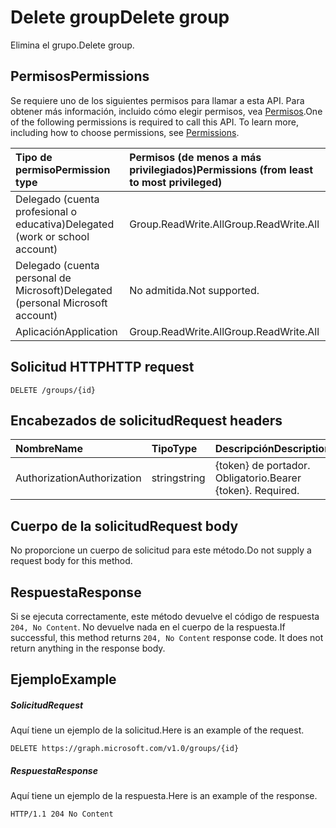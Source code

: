 # <a name="delete-group"></a><span data-ttu-id="7d5e0-101">Delete group</span><span class="sxs-lookup"><span data-stu-id="7d5e0-101">Delete group</span></span>

<span data-ttu-id="7d5e0-102">Elimina el grupo.</span><span class="sxs-lookup"><span data-stu-id="7d5e0-102">Delete group.</span></span>
## <a name="permissions"></a><span data-ttu-id="7d5e0-103">Permisos</span><span class="sxs-lookup"><span data-stu-id="7d5e0-103">Permissions</span></span>
<span data-ttu-id="7d5e0-p101">Se requiere uno de los siguientes permisos para llamar a esta API. Para obtener más información, incluido cómo elegir permisos, vea [Permisos](../../../concepts/permissions_reference.md).</span><span class="sxs-lookup"><span data-stu-id="7d5e0-p101">One of the following permissions is required to call this API. To learn more, including how to choose permissions, see [Permissions](../../../concepts/permissions_reference.md).</span></span>

|<span data-ttu-id="7d5e0-106">Tipo de permiso</span><span class="sxs-lookup"><span data-stu-id="7d5e0-106">Permission type</span></span>      | <span data-ttu-id="7d5e0-107">Permisos (de menos a más privilegiados)</span><span class="sxs-lookup"><span data-stu-id="7d5e0-107">Permissions (from least to most privileged)</span></span>              |
|:--------------------|:---------------------------------------------------------|
|<span data-ttu-id="7d5e0-108">Delegado (cuenta profesional o educativa)</span><span class="sxs-lookup"><span data-stu-id="7d5e0-108">Delegated (work or school account)</span></span> | <span data-ttu-id="7d5e0-109">Group.ReadWrite.All</span><span class="sxs-lookup"><span data-stu-id="7d5e0-109">Group.ReadWrite.All</span></span>    |
|<span data-ttu-id="7d5e0-110">Delegado (cuenta personal de Microsoft)</span><span class="sxs-lookup"><span data-stu-id="7d5e0-110">Delegated (personal Microsoft account)</span></span> | <span data-ttu-id="7d5e0-111">No admitida.</span><span class="sxs-lookup"><span data-stu-id="7d5e0-111">Not supported.</span></span>    |
|<span data-ttu-id="7d5e0-112">Aplicación</span><span class="sxs-lookup"><span data-stu-id="7d5e0-112">Application</span></span> | <span data-ttu-id="7d5e0-113">Group.ReadWrite.All</span><span class="sxs-lookup"><span data-stu-id="7d5e0-113">Group.ReadWrite.All</span></span> |

## <a name="http-request"></a><span data-ttu-id="7d5e0-114">Solicitud HTTP</span><span class="sxs-lookup"><span data-stu-id="7d5e0-114">HTTP request</span></span>
<!-- { "blockType": "ignored" } -->
```http
DELETE /groups/{id}
```
## <a name="request-headers"></a><span data-ttu-id="7d5e0-115">Encabezados de solicitud</span><span class="sxs-lookup"><span data-stu-id="7d5e0-115">Request headers</span></span>
| <span data-ttu-id="7d5e0-116">Nombre</span><span class="sxs-lookup"><span data-stu-id="7d5e0-116">Name</span></span>       | <span data-ttu-id="7d5e0-117">Tipo</span><span class="sxs-lookup"><span data-stu-id="7d5e0-117">Type</span></span> | <span data-ttu-id="7d5e0-118">Descripción</span><span class="sxs-lookup"><span data-stu-id="7d5e0-118">Description</span></span>|
|:---------------|:--------|:----------|
| <span data-ttu-id="7d5e0-119">Authorization</span><span class="sxs-lookup"><span data-stu-id="7d5e0-119">Authorization</span></span>  | <span data-ttu-id="7d5e0-120">string</span><span class="sxs-lookup"><span data-stu-id="7d5e0-120">string</span></span>  | <span data-ttu-id="7d5e0-p102">{token} de portador. Obligatorio.</span><span class="sxs-lookup"><span data-stu-id="7d5e0-p102">Bearer {token}. Required.</span></span> |

## <a name="request-body"></a><span data-ttu-id="7d5e0-123">Cuerpo de la solicitud</span><span class="sxs-lookup"><span data-stu-id="7d5e0-123">Request body</span></span>
<span data-ttu-id="7d5e0-124">No proporcione un cuerpo de solicitud para este método.</span><span class="sxs-lookup"><span data-stu-id="7d5e0-124">Do not supply a request body for this method.</span></span>

## <a name="response"></a><span data-ttu-id="7d5e0-125">Respuesta</span><span class="sxs-lookup"><span data-stu-id="7d5e0-125">Response</span></span>

<span data-ttu-id="7d5e0-p103">Si se ejecuta correctamente, este método devuelve el código de respuesta `204, No Content`. No devuelve nada en el cuerpo de la respuesta.</span><span class="sxs-lookup"><span data-stu-id="7d5e0-p103">If successful, this method returns `204, No Content` response code. It does not return anything in the response body.</span></span>

## <a name="example"></a><span data-ttu-id="7d5e0-128">Ejemplo</span><span class="sxs-lookup"><span data-stu-id="7d5e0-128">Example</span></span>
##### <a name="request"></a><span data-ttu-id="7d5e0-129">Solicitud</span><span class="sxs-lookup"><span data-stu-id="7d5e0-129">Request</span></span>
<span data-ttu-id="7d5e0-130">Aquí tiene un ejemplo de la solicitud.</span><span class="sxs-lookup"><span data-stu-id="7d5e0-130">Here is an example of the request.</span></span>
<!-- {
  "blockType": "request",
  "name": "delete_group"
}-->
```http
DELETE https://graph.microsoft.com/v1.0/groups/{id}
```
##### <a name="response"></a><span data-ttu-id="7d5e0-131">Respuesta</span><span class="sxs-lookup"><span data-stu-id="7d5e0-131">Response</span></span>
<span data-ttu-id="7d5e0-132">Aquí tiene un ejemplo de la respuesta.</span><span class="sxs-lookup"><span data-stu-id="7d5e0-132">Here is an example of the response.</span></span> 
<!-- {
  "blockType": "response",
  "truncated": true
} -->
```http
HTTP/1.1 204 No Content
```

<!-- uuid: 8fcb5dbc-d5aa-4681-8e31-b001d5168d79
2015-10-25 14:57:30 UTC -->
<!-- {
  "type": "#page.annotation",
  "description": "Delete group",
  "keywords": "",
  "section": "documentation",
  "tocPath": ""
}-->